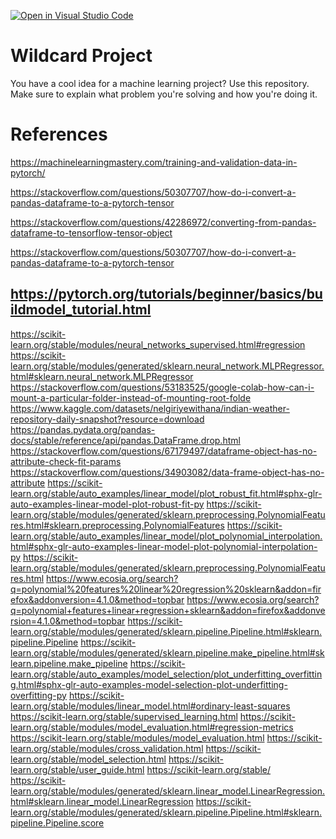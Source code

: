 [![Open in Visual Studio Code](https://classroom.github.com/assets/open-in-vscode-718a45dd9cf7e7f842a935f5ebbe5719a5e09af4491e668f4dbf3b35d5cca122.svg)](https://classroom.github.com/online_ide?assignment_repo_id=11789051&assignment_repo_type=AssignmentRepo)
# Wildcard Project

You have a cool idea for a machine learning project? Use this repository. Make
sure to explain what problem you're solving and how you're doing it.

# References
https://machinelearningmastery.com/training-and-validation-data-in-pytorch/

https://stackoverflow.com/questions/50307707/how-do-i-convert-a-pandas-dataframe-to-a-pytorch-tensor

https://stackoverflow.com/questions/42286972/converting-from-pandas-dataframe-to-tensorflow-tensor-object

https://stackoverflow.com/questions/50307707/how-do-i-convert-a-pandas-dataframe-to-a-pytorch-tensor

https://pytorch.org/tutorials/beginner/basics/buildmodel_tutorial.html
-
https://scikit-learn.org/stable/modules/neural_networks_supervised.html#regression
https://scikit-learn.org/stable/modules/generated/sklearn.neural_network.MLPRegressor.html#sklearn.neural_network.MLPRegressor
https://stackoverflow.com/questions/53183525/google-colab-how-can-i-mount-a-particular-folder-instead-of-mounting-root-folde
https://www.kaggle.com/datasets/nelgiriyewithana/indian-weather-repository-daily-snapshot?resource=download
https://pandas.pydata.org/pandas-docs/stable/reference/api/pandas.DataFrame.drop.html
https://stackoverflow.com/questions/67179497/dataframe-object-has-no-attribute-check-fit-params
https://stackoverflow.com/questions/34903082/data-frame-object-has-no-attribute
https://scikit-learn.org/stable/auto_examples/linear_model/plot_robust_fit.html#sphx-glr-auto-examples-linear-model-plot-robust-fit-py
https://scikit-learn.org/stable/modules/generated/sklearn.preprocessing.PolynomialFeatures.html#sklearn.preprocessing.PolynomialFeatures
https://scikit-learn.org/stable/auto_examples/linear_model/plot_polynomial_interpolation.html#sphx-glr-auto-examples-linear-model-plot-polynomial-interpolation-py
https://scikit-learn.org/stable/modules/generated/sklearn.preprocessing.PolynomialFeatures.html
https://www.ecosia.org/search?q=polynomial%20features%20linear%20regression%20sklearn&addon=firefox&addonversion=4.1.0&method=topbar
https://www.ecosia.org/search?q=polynomial+features+linear+regression+sklearn&addon=firefox&addonversion=4.1.0&method=topbar
https://scikit-learn.org/stable/modules/generated/sklearn.pipeline.Pipeline.html#sklearn.pipeline.Pipeline
https://scikit-learn.org/stable/modules/generated/sklearn.pipeline.make_pipeline.html#sklearn.pipeline.make_pipeline
https://scikit-learn.org/stable/auto_examples/model_selection/plot_underfitting_overfitting.html#sphx-glr-auto-examples-model-selection-plot-underfitting-overfitting-py
https://scikit-learn.org/stable/modules/linear_model.html#ordinary-least-squares
https://scikit-learn.org/stable/supervised_learning.html
https://scikit-learn.org/stable/modules/model_evaluation.html#regression-metrics
https://scikit-learn.org/stable/modules/model_evaluation.html
https://scikit-learn.org/stable/modules/cross_validation.html
https://scikit-learn.org/stable/model_selection.html
https://scikit-learn.org/stable/user_guide.html
https://scikit-learn.org/stable/
https://scikit-learn.org/stable/modules/generated/sklearn.linear_model.LinearRegression.html#sklearn.linear_model.LinearRegression
https://scikit-learn.org/stable/modules/generated/sklearn.pipeline.Pipeline.html#sklearn.pipeline.Pipeline.score
